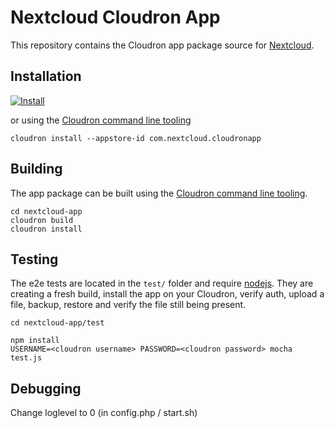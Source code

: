 # Nextcloud Cloudron App

This repository contains the Cloudron app package source for [Nextcloud](https://nextcloud.com).

## Installation

[![Install](https://cloudron.io/img/button.svg)](https://cloudron.io/button.html?app=com.nextcloud.cloudronapp)

or using the [Cloudron command line tooling](https://cloudron.io/references/cli.html)

```
cloudron install --appstore-id com.nextcloud.cloudronapp
```

## Building

The app package can be built using the [Cloudron command line tooling](https://cloudron.io/references/cli.html).

```
cd nextcloud-app
cloudron build
cloudron install
```

## Testing

The e2e tests are located in the `test/` folder and require [nodejs](http://nodejs.org/). They are creating a fresh build, install the app on your Cloudron, verify auth, upload a file, backup, restore and verify the file still being present.

```
cd nextcloud-app/test

npm install
USERNAME=<cloudron username> PASSWORD=<cloudron password> mocha test.js
```

## Debugging

Change loglevel to 0 (in config.php / start.sh)



